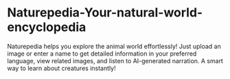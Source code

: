 # Naturepedia-Your-natural-world-encyclopedia
Naturepedia helps you explore the animal world effortlessly! Just upload an image or enter a name to get detailed information in your preferred language, view related images, and listen to AI-generated narration. A smart way to learn about creatures instantly!
